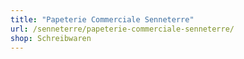```yaml
---
title: "Papeterie Commerciale Senneterre"
url: /senneterre/papeterie-commerciale-senneterre/
shop: Schreibwaren
---
```


